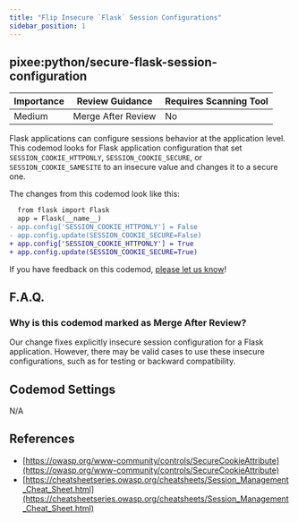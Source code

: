 ```yaml
---
title: "Flip Insecure `Flask` Session Configurations"
sidebar_position: 1
---
```


## pixee:python/secure-flask-session-configuration

| Importance | Review Guidance     | Requires Scanning Tool |
|------------|---------------------|------------------------|
| Medium     | Merge After Review  | No                     |

Flask applications can configure sessions behavior at the application level. 
This codemod looks for Flask application configuration that set `SESSION_COOKIE_HTTPONLY`, `SESSION_COOKIE_SECURE`, or `SESSION_COOKIE_SAMESITE` to an insecure value and changes it to a secure one.

The changes from this codemod look like this:

```diff
  from flask import Flask
  app = Flask(__name__)
- app.config['SESSION_COOKIE_HTTPONLY'] = False
- app.config.update(SESSION_COOKIE_SECURE=False)
+ app.config['SESSION_COOKIE_HTTPONLY'] = True
+ app.config.update(SESSION_COOKIE_SECURE=True)
```

If you have feedback on this codemod, [please let us know](mailto:feedback@pixee.ai)!

## F.A.Q.

### Why is this codemod marked as Merge After Review?

Our change fixes explicitly insecure session configuration for a Flask application. However, there may be valid cases to use these insecure configurations, such as for testing or backward compatibility.

## Codemod Settings

N/A

## References

* [https://owasp.org/www-community/controls/SecureCookieAttribute](https://owasp.org/www-community/controls/SecureCookieAttribute)
* [https://cheatsheetseries.owasp.org/cheatsheets/Session_Management_Cheat_Sheet.html](https://cheatsheetseries.owasp.org/cheatsheets/Session_Management_Cheat_Sheet.html)
